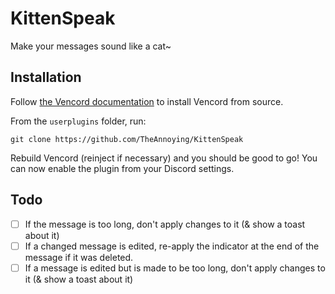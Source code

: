 # KittenSpeak

Make your messages sound like a cat~

## Installation
Follow [the Vencord documentation](https://docs.vencord.dev/) to install Vencord from source.

From the `userplugins` folder, run:
```
git clone https://github.com/TheAnnoying/KittenSpeak
```
Rebuild Vencord (reinject if necessary) and you should be good to go! You can now enable the plugin from your Discord settings.

## Todo
- [ ] If the message is too long, don't apply changes to it (& show a toast about it)
- [ ] If a changed message is edited, re-apply the indicator at the end of the message if it was deleted.
- [ ] If a message is edited but is made to be too long, don't apply changes to it (& show a toast about it)
